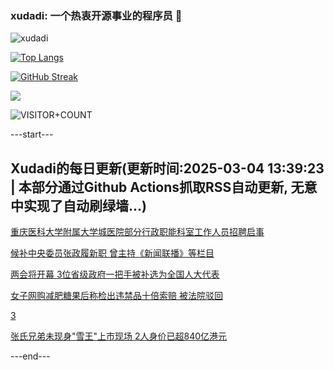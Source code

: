 ### xudadi: 一个热衷开源事业的程序员 👋

![xudadi](https://github-readme-stats-git-masterorgs-github-readme-stats-team.vercel.app/api?username=xudadi)

[![Top Langs](https://github-readme-stats.vercel.app/api/top-langs/?username=xudadi)](https://github.com/anuraghazra/github-readme-stats)

[![GitHub Streak](https://streak-stats.demolab.com?user=xudadi&locale=zh_Hans)](https://git.io/streak-stats)

![](https://raw.githubusercontent.com/xudadi/xudadi/main/assets/github-contribution-grid-snake.svg)

![VISITOR+COUNT](https://komarev.com/ghpvc/?username=xudadi&label=VISITOR+COUNT)


---start---

## Xudadi的每日更新(更新时间:2025-03-04 13:39:23 | 本部分通过Github Actions抓取RSS自动更新, 无意中实现了自动刷绿墙...)

[重庆医科大学附属大学城医院部分行政职能科室工作人员招聘启事](https://www.gongkaoleida.com/article/2307486)

[候补中央委员张政履新职 曾主持《新闻联播》等栏目](https://m.163.com/news/article/JPONHU140001899O.html)

[两会将开幕 3位省级政府一把手被补选为全国人大代表](https://m.163.com/news/article/JPOJDCB4051482MP.html)

[女子网购减肥糖果后称检出违禁品十倍索赔 被法院驳回](https://m.163.com/news/article/JPOEH7S4051492T3.html)

[3](https://m.163.com/touch/news/sub/domestic)

[张氏兄弟未现身"雪王"上市现场 2人身价已超840亿港元](https://m.163.com/news/article/JPO1UKT40512B07B.html)

---end---
